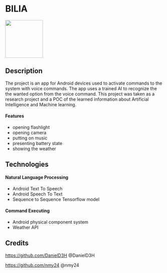 # BILIA

<img src="https://user-images.githubusercontent.com/84583579/122653144-7d4eca00-d14b-11eb-9b07-e11ee613892e.png" width="120" height="120">

## Description

The project is an app for Android devices used to activate commands to the system with voice commands.
The app uses a trained AI to recognize the the wanted option from the voice command.
This project was taken as a research project and a POC of the learned information about Artificial Intelligence and Machine learning.

#### Features
* opening flashlight
* opening camera
* putting on music
* presenting battery state
* showing the weather

## Technologies

#### Natural Language Processing
* Android Text To Speech
* Android Speech To Text
* Sequence to Sequence Tensorflow model
#### Command Executing
* Android physical component system
* Weather API


## Credits
https://github.com/DanielD3H @DanielD3H

https://github.com/nmy24 @nmy24
